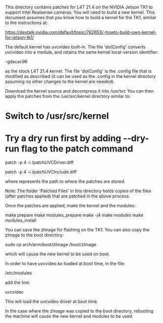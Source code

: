 This directory contains patches for L4T 21.4 on the NVIDIA Jetson TK1 
to support Intel Realsense cameras. You will need to build a new kernel. 
This document assumes that you know how to build a kernel for the TK1, similar to the instructions at:

https://devtalk.nvidia.com/default/topic/762653/-howto-build-own-kernel-for-jetson-tk1/

The default kernel has uvcvideo built-in. The file 'dotConfig' converts uvcvideo into a module, and retains the same kernel local-version identifier:

-gdacac96

as the stock L4T 21.4 kernel. The file 'dotConfig' is the .config file that is modified
as described (it can be used as the .config in the kernel directory assuming no other 
changes to the kernel are needed).

Download the kernel source and decompress it into /usr/src
You can then apply the patches from the /usr/src/kernel directory similar to:

 # Switch to /usr/src/kernel
 # Try a dry run first by adding --dry-run flag to the patch command
 
patch -p 4 -i <Patched files>/patchUVCDriver.diff

patch -p 4 -i <Patched files>/patchUVCInclude.diff

where <Patched files> represents the path to where the patches are stored. 

Note: The folder 'Patched Files' in this directory holds copies of the files
(after patches applied) that are patched in the above process.

Once the patches are applied, make the kernel and the modules:

make prepare
make modules_prepare
make -j4
make modules
make modules_install

You can save the zImage for flashing on the TK1. You can also copy the zImage
to the boot directory:

sudo cp arch/arm/boot/zImage /boot/zImage

which will cause the new kernel to be used on boot. 

In order to have uvcvideo.ko loaded at boot time, in the file:

/etc/modules

add the line: 

uvcvideo

This will load the uvcvideo driver at boot time.

In the case where the zImage was copied to the boot directory, rebooting the machine
will cause the new kernel and modules to be used.



